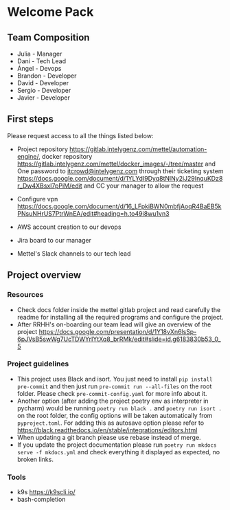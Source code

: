 # Welcome Pack

## Team Composition

- Julia - Manager
- Dani - Tech Lead
- Ángel - Devops
- Brandon - Developer
- David - Developer
- Sergio - Developer
- Javier - Developer

## First steps

Please request access to all the things listed below:

- Project repository <https://gitlab.intelygenz.com/mettel/automation-engine/>,
docker repository <https://gitlab.intelygenz.com/mettel/docker_images/-/tree/master> and One password to itcrowd@intelygenz.com through their ticketing system <https://docs.google.com/document/d/1YLYdI9Dyq8tNlNy2iJ29InquKDz8r_Dw4XBsxI7pPiM/edit> and CC your manager to allow the request

- Configure vpn <https://docs.google.com/document/d/16_LFpkiBWN0mbfjAoqR4BaEB5kPNsuNHrUS7PtrWnEA/edit#heading=h.to49i8wu1vn3>

- AWS account creation to our devops

- Jira board to our manager

- Mettel's Slack channels to our tech lead

## Project overview

### Resources

- Check docs folder inside the mettel gitlab project and read carefully the readme for installing all the required programs and configure the project.
- After RRHH's on-boarding our team lead will give an overview of the project <https://docs.google.com/presentation/d/1Y18vXn6lsSp-6pJVsB5swWg7UcTDWYrIYtXq8_brRMk/edit#slide=id.g6183830b53_0_5>

### Project guidelines

- This project uses Black and isort. You just need to install `pip install pre-commit` and then just run `pre-commit run --all-files` on the root folder.
Please check `pre-commit-config.yaml` for more info about it.
- Another option (after adding the project poetry env as interpreter in pycharm) would be running `poetry run black .` and `poetry run isort .` on the root folder, the config options will be taken automatically from `pyproject.toml`. For adding this as autosave option please refer to https://black.readthedocs.io/en/stable/integrations/editors.html
- When updating a git branch please use rebase instead of merge.
- If you update the project documentation please run `poetry run mkdocs serve -f mkdocs.yml` and check everything it displayed as expected, no broken links.
### Tools

- k9s <https://k9scli.io/>
- bash-completion
